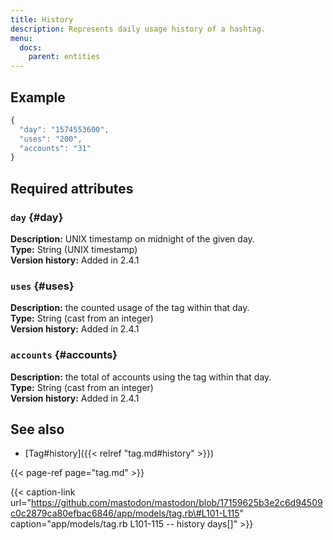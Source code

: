 ```yaml
---
title: History
description: Represents daily usage history of a hashtag.
menu:
  docs:
    parent: entities
---
```


## Example

```javascript
{
  "day": "1574553600",
  "uses": "200",
  "accounts": "31"
}
```

## Required attributes

### `day` {#day}

**Description:** UNIX timestamp on midnight of the given day.\
**Type:** String \(UNIX timestamp\)\
**Version history:** Added in 2.4.1

### `uses` {#uses}

**Description:** the counted usage of the tag within that day.\
**Type:** String \(cast from an integer\)\
**Version history:** Added in 2.4.1

### `accounts` {#accounts}

**Description:** the total of accounts using the tag within that day.\
**Type:** String \(cast from an integer\)\
**Version history:** Added in 2.4.1

## See also

* [Tag\#history]({{< relref "tag.md#history" >}})

{{< page-ref page="tag.md" >}}

{{< caption-link url="https://github.com/mastodon/mastodon/blob/17159625b3e2c6d94509c0c2879ca80efbac6846/app/models/tag.rb\#L101-L115" caption="app/models/tag.rb L101-115 -- history days\[\]" >}}



